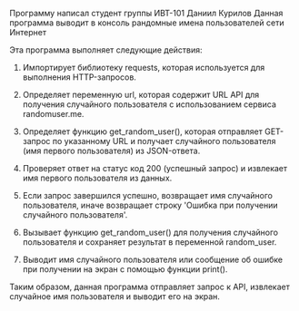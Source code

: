 Программу написал студент группы ИВТ-101 Даниил Курилов
Данная программа выводит в консоль рандомные имена пользователей сети Интернет


Эта программа выполняет следующие действия:

1. Импортирует библиотеку requests, которая используется для выполнения HTTP-запросов.
   
2. Определяет переменную url, которая содержит URL API для получения случайного пользователя с использованием сервиса randomuser.me.

3. Определяет функцию get_random_user(), которая отправляет GET-запрос по указанному URL и получает случайного пользователя (имя первого пользователя) из JSON-ответа.

4. Проверяет ответ на статус код 200 (успешный запрос) и извлекает имя первого пользователя из данных.

5. Если запрос завершился успешно, возвращает имя случайного пользователя, иначе возвращает строку 'Ошибка при получении случайного пользователя'.

6. Вызывает функцию get_random_user() для получения случайного пользователя и сохраняет результат в переменной random_user.

7. Выводит имя случайного пользователя или сообщение об ошибке при получении на экран с помощью функции print().

Таким образом, данная программа отправляет запрос к API, извлекает случайное имя пользователя и выводит его на экран.
